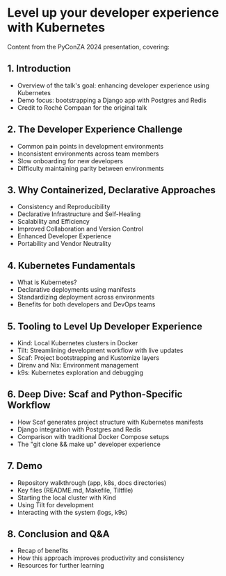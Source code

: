 # Level up your developer experience with Kubernetes

Content from the PyConZA 2024 presentation, covering:

## 1. Introduction
- Overview of the talk's goal: enhancing developer experience using Kubernetes
- Demo focus: bootstrapping a Django app with Postgres and Redis
- Credit to Roché Compaan for the original talk

## 2. The Developer Experience Challenge
- Common pain points in development environments
- Inconsistent environments across team members
- Slow onboarding for new developers
- Difficulty maintaining parity between environments

## 3. Why Containerized, Declarative Approaches
- Consistency and Reproducibility
- Declarative Infrastructure and Self-Healing
- Scalability and Efficiency
- Improved Collaboration and Version Control
- Enhanced Developer Experience
- Portability and Vendor Neutrality

## 4. Kubernetes Fundamentals
- What is Kubernetes?
- Declarative deployments using manifests
- Standardizing deployment across environments
- Benefits for both developers and DevOps teams

## 5. Tooling to Level Up Developer Experience
- Kind: Local Kubernetes clusters in Docker
- Tilt: Streamlining development workflow with live updates
- Scaf: Project bootstrapping and Kustomize layers
- Direnv and Nix: Environment management
- k9s: Kubernetes exploration and debugging

## 6. Deep Dive: Scaf and Python-Specific Workflow
- How Scaf generates project structure with Kubernetes manifests
- Django integration with Postgres and Redis
- Comparison with traditional Docker Compose setups
- The "git clone && make up" developer experience

## 7. Demo
- Repository walkthrough (app, k8s, docs directories)
- Key files (README.md, Makefile, Tiltfile)
- Starting the local cluster with Kind
- Using Tilt for development
- Interacting with the system (logs, k9s)

## 8. Conclusion and Q&A
- Recap of benefits
- How this approach improves productivity and consistency
- Resources for further learning
